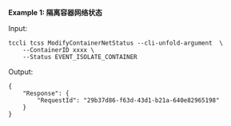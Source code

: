 **Example 1: 隔离容器网络状态**



Input: 

```
tccli tcss ModifyContainerNetStatus --cli-unfold-argument  \
    --ContainerID xxxx \
    --Status EVENT_ISOLATE_CONTAINER
```

Output: 
```
{
    "Response": {
        "RequestId": "29b37d86-f63d-43d1-b21a-640e82965198"
    }
}
```

